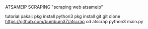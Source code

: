 ATSAMEIP SCRAPING
"scraping web atsameip"

tutorial pakai:
pkg install python3
pkg install git
git clone https://github.com/bumbum37/atscrap
cd atscrap
python3 main.py
 
